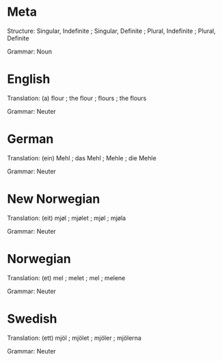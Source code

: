 Meta
====

Structure: Singular, Indefinite ; Singular, Definite ; Plural, Indefinite ; Plural, Definite

Grammar:   Noun



English
=======

Translation: (a) flour ; the flour ; flours ; the flours

Grammar:     Neuter



German
======

Translation: (ein) Mehl ; das Mehl ; Mehle ; die Mehle

Grammar:     Neuter



New Norwegian
=============

Translation: (eit) mjøl ; mjølet ; mjøl ; mjøla

Grammar:     Neuter



Norwegian
=========

Translation: (et) mel ; melet ; mel ; melene

Grammar:     Neuter



Swedish
=======

Translation: (ett) mjöl ; mjölet ; mjöler ; mjölerna

Grammar:     Neuter
